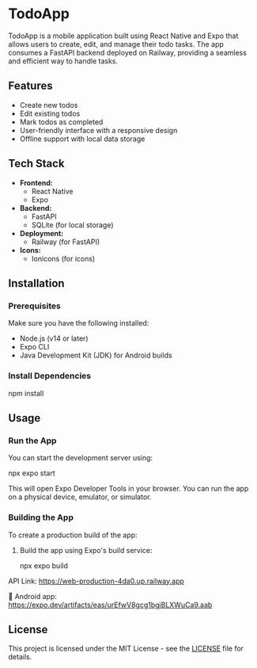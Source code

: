 # TodoApp

TodoApp is a mobile application built using React Native and Expo that allows users to create, edit, and manage their todo tasks. The app consumes a FastAPI backend deployed on Railway, providing a seamless and efficient way to handle tasks.

## Features

- Create new todos
- Edit existing todos
- Mark todos as completed
- User-friendly interface with a responsive design
- Offline support with local data storage

## Tech Stack

- **Frontend:** 
  - React Native
  - Expo
- **Backend:**
  - FastAPI
  - SQLite (for local storage)
- **Deployment:**
  - Railway (for FastAPI)
- **Icons:**
  - Ionicons (for icons)

## Installation

### Prerequisites

Make sure you have the following installed:

- Node.js (v14 or later)
- Expo CLI
- Java Development Kit (JDK) for Android builds

### Install Dependencies

npm install

## Usage

### Run the App

You can start the development server using:

npx expo start

This will open Expo Developer Tools in your browser. You can run the app on a physical device, emulator, or simulator.

### Building the App

To create a production build of the app:

1. Build the app using Expo's build service:

   npx expo build

API Link: https://web-production-4da0.up.railway.app

🤖 Android app: https://expo.dev/artifacts/eas/urEfwV8gcg1bgjBLXWuCa9.aab
## License

This project is licensed under the MIT License - see the [LICENSE](LICENSE) file for details.

